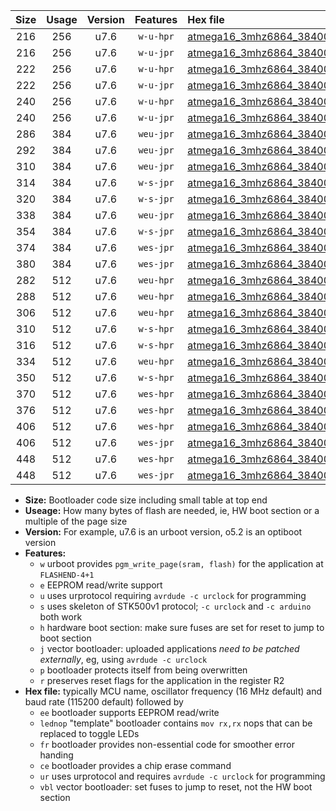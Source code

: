 |Size|Usage|Version|Features|Hex file|
|:-:|:-:|:-:|:-:|:--|
|216|256|u7.6|`w-u-hpr`|[atmega16_3mhz6864_38400bps_ur.hex](https://raw.githubusercontent.com/stefanrueger/urboot/main//atmega16_3mhz6864_38400bps_ur.hex)|
|216|256|u7.6|`w-u-jpr`|[atmega16_3mhz6864_38400bps_ur_vbl.hex](https://raw.githubusercontent.com/stefanrueger/urboot/main//atmega16_3mhz6864_38400bps_ur_vbl.hex)|
|222|256|u7.6|`w-u-hpr`|[atmega16_3mhz6864_38400bps_lednop_ur.hex](https://raw.githubusercontent.com/stefanrueger/urboot/main//atmega16_3mhz6864_38400bps_lednop_ur.hex)|
|222|256|u7.6|`w-u-jpr`|[atmega16_3mhz6864_38400bps_lednop_ur_vbl.hex](https://raw.githubusercontent.com/stefanrueger/urboot/main//atmega16_3mhz6864_38400bps_lednop_ur_vbl.hex)|
|240|256|u7.6|`w-u-hpr`|[atmega16_3mhz6864_38400bps_lednop_fr_ur.hex](https://raw.githubusercontent.com/stefanrueger/urboot/main//atmega16_3mhz6864_38400bps_lednop_fr_ur.hex)|
|240|256|u7.6|`w-u-jpr`|[atmega16_3mhz6864_38400bps_lednop_fr_ur_vbl.hex](https://raw.githubusercontent.com/stefanrueger/urboot/main//atmega16_3mhz6864_38400bps_lednop_fr_ur_vbl.hex)|
|286|384|u7.6|`weu-jpr`|[atmega16_3mhz6864_38400bps_ee_ur_vbl.hex](https://raw.githubusercontent.com/stefanrueger/urboot/main//atmega16_3mhz6864_38400bps_ee_ur_vbl.hex)|
|292|384|u7.6|`weu-jpr`|[atmega16_3mhz6864_38400bps_ee_lednop_ur_vbl.hex](https://raw.githubusercontent.com/stefanrueger/urboot/main//atmega16_3mhz6864_38400bps_ee_lednop_ur_vbl.hex)|
|310|384|u7.6|`weu-jpr`|[atmega16_3mhz6864_38400bps_ee_lednop_fr_ur_vbl.hex](https://raw.githubusercontent.com/stefanrueger/urboot/main//atmega16_3mhz6864_38400bps_ee_lednop_fr_ur_vbl.hex)|
|314|384|u7.6|`w-s-jpr`|[atmega16_3mhz6864_38400bps_vbl.hex](https://raw.githubusercontent.com/stefanrueger/urboot/main//atmega16_3mhz6864_38400bps_vbl.hex)|
|320|384|u7.6|`w-s-jpr`|[atmega16_3mhz6864_38400bps_lednop_vbl.hex](https://raw.githubusercontent.com/stefanrueger/urboot/main//atmega16_3mhz6864_38400bps_lednop_vbl.hex)|
|338|384|u7.6|`weu-jpr`|[atmega16_3mhz6864_38400bps_ee_lednop_fr_ce_ur_vbl.hex](https://raw.githubusercontent.com/stefanrueger/urboot/main//atmega16_3mhz6864_38400bps_ee_lednop_fr_ce_ur_vbl.hex)|
|354|384|u7.6|`w-s-jpr`|[atmega16_3mhz6864_38400bps_lednop_fr_vbl.hex](https://raw.githubusercontent.com/stefanrueger/urboot/main//atmega16_3mhz6864_38400bps_lednop_fr_vbl.hex)|
|374|384|u7.6|`wes-jpr`|[atmega16_3mhz6864_38400bps_ee_vbl.hex](https://raw.githubusercontent.com/stefanrueger/urboot/main//atmega16_3mhz6864_38400bps_ee_vbl.hex)|
|380|384|u7.6|`wes-jpr`|[atmega16_3mhz6864_38400bps_ee_lednop_vbl.hex](https://raw.githubusercontent.com/stefanrueger/urboot/main//atmega16_3mhz6864_38400bps_ee_lednop_vbl.hex)|
|282|512|u7.6|`weu-hpr`|[atmega16_3mhz6864_38400bps_ee_ur.hex](https://raw.githubusercontent.com/stefanrueger/urboot/main//atmega16_3mhz6864_38400bps_ee_ur.hex)|
|288|512|u7.6|`weu-hpr`|[atmega16_3mhz6864_38400bps_ee_lednop_ur.hex](https://raw.githubusercontent.com/stefanrueger/urboot/main//atmega16_3mhz6864_38400bps_ee_lednop_ur.hex)|
|306|512|u7.6|`weu-hpr`|[atmega16_3mhz6864_38400bps_ee_lednop_fr_ur.hex](https://raw.githubusercontent.com/stefanrueger/urboot/main//atmega16_3mhz6864_38400bps_ee_lednop_fr_ur.hex)|
|310|512|u7.6|`w-s-hpr`|[atmega16_3mhz6864_38400bps.hex](https://raw.githubusercontent.com/stefanrueger/urboot/main//atmega16_3mhz6864_38400bps.hex)|
|316|512|u7.6|`w-s-hpr`|[atmega16_3mhz6864_38400bps_lednop.hex](https://raw.githubusercontent.com/stefanrueger/urboot/main//atmega16_3mhz6864_38400bps_lednop.hex)|
|334|512|u7.6|`weu-hpr`|[atmega16_3mhz6864_38400bps_ee_lednop_fr_ce_ur.hex](https://raw.githubusercontent.com/stefanrueger/urboot/main//atmega16_3mhz6864_38400bps_ee_lednop_fr_ce_ur.hex)|
|350|512|u7.6|`w-s-hpr`|[atmega16_3mhz6864_38400bps_lednop_fr.hex](https://raw.githubusercontent.com/stefanrueger/urboot/main//atmega16_3mhz6864_38400bps_lednop_fr.hex)|
|370|512|u7.6|`wes-hpr`|[atmega16_3mhz6864_38400bps_ee.hex](https://raw.githubusercontent.com/stefanrueger/urboot/main//atmega16_3mhz6864_38400bps_ee.hex)|
|376|512|u7.6|`wes-hpr`|[atmega16_3mhz6864_38400bps_ee_lednop.hex](https://raw.githubusercontent.com/stefanrueger/urboot/main//atmega16_3mhz6864_38400bps_ee_lednop.hex)|
|406|512|u7.6|`wes-hpr`|[atmega16_3mhz6864_38400bps_ee_lednop_fr.hex](https://raw.githubusercontent.com/stefanrueger/urboot/main//atmega16_3mhz6864_38400bps_ee_lednop_fr.hex)|
|406|512|u7.6|`wes-jpr`|[atmega16_3mhz6864_38400bps_ee_lednop_fr_vbl.hex](https://raw.githubusercontent.com/stefanrueger/urboot/main//atmega16_3mhz6864_38400bps_ee_lednop_fr_vbl.hex)|
|448|512|u7.6|`wes-hpr`|[atmega16_3mhz6864_38400bps_ee_lednop_fr_ce.hex](https://raw.githubusercontent.com/stefanrueger/urboot/main//atmega16_3mhz6864_38400bps_ee_lednop_fr_ce.hex)|
|448|512|u7.6|`wes-jpr`|[atmega16_3mhz6864_38400bps_ee_lednop_fr_ce_vbl.hex](https://raw.githubusercontent.com/stefanrueger/urboot/main//atmega16_3mhz6864_38400bps_ee_lednop_fr_ce_vbl.hex)|

- **Size:** Bootloader code size including small table at top end
- **Useage:** How many bytes of flash are needed, ie, HW boot section or a multiple of the page size
- **Version:** For example, u7.6 is an urboot version, o5.2 is an optiboot version
- **Features:**
  + `w` urboot provides `pgm_write_page(sram, flash)` for the application at `FLASHEND-4+1`
  + `e` EEPROM read/write support
  + `u` uses urprotocol requiring `avrdude -c urclock` for programming
  + `s` uses skeleton of STK500v1 protocol; `-c urclock` and `-c arduino` both work
  + `h` hardware boot section: make sure fuses are set for reset to jump to boot section
  + `j` vector bootloader: uploaded applications *need to be patched externally*, eg, using `avrdude -c urclock`
  + `p` bootloader protects itself from being overwritten
  + `r` preserves reset flags for the application in the register R2
- **Hex file:** typically MCU name, oscillator frequency (16 MHz default) and baud rate (115200 default) followed by
  + `ee` bootloader supports EEPROM read/write
  + `lednop` "template" bootloader contains `mov rx,rx` nops that can be replaced to toggle LEDs
  + `fr` bootloader provides non-essential code for smoother error handing
  + `ce` bootloader provides a chip erase command
  + `ur` uses urprotocol and requires `avrdude -c urclock` for programming
  + `vbl` vector bootloader: set fuses to jump to reset, not the HW boot section
